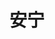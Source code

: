 ---
title: 安宁
draft: false
role: 合伙人
avatar: images/signature.jpg
bio: Coding for love
organization:
  name: 武汉艺术先生
  url: http://mrartcn.com/
social:
  - icon: envelope
    iconPack: fas
    url: mailto:80669349@qq.com
  - icon: qq
    iconPack: fab
    url: 80669349
  - icon: github
    iconPack: fab
    url: https://github.com/inlet511/

weight: 1
widget:
  handler: about

  # Options: sm, md, lg and xl. Default is md.
  width:

  sidebar:
    # Options: left and right. Leave blank to hide.
    position:
    # Options: sm, md, lg and xl. Default is md.
    scale:
  
  background:
    # Options: primary, secondary, tertiary or any valid color value. Default is primary.
    color: secondary
    image:
    # Options: auto, cover and contain. Default is auto.
    size:
    # Options: center, top, right, bottom, left.
    position:
    # Options: fixed, local, scroll.
    attachment: 
---